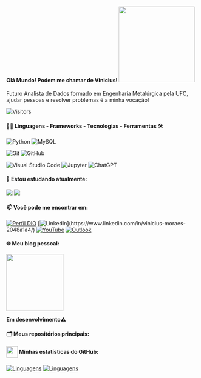 #### Olá Mundo! Podem me chamar de Vinicius! <img src="https://media.giphy.com/media/1XCcD9VLQZ2Io/giphy.gif"  width="200" style="horizontal-align: upper;">

Futuro Analista de Dados formado em Engenharia Metalúrgica pela UFC, ajudar pessoas e resolver problemas é a minha vocação!

![Visitors](https://api.visitorbadge.io/api/visitors?path=https%3A%2F%2Fgithub.com%2FViniciusMO1%2Fdio-lab-open-source&label=Visitantes%20%5Co%2F&countColor=%23263759)

#### 👨‍💻 Linguagens - Frameworks - Tecnologias - Ferramentas  🛠

![Python](https://img.shields.io/badge/Python-%23934B8E?style=flat-square&labelColor=%23414141&logo=Python&logoColor=white)
![MySQL](https://img.shields.io/badge/MySQL-%23EFD81D?style=flat-square&labelColor=%23414141&logo=MySQL&logoColor=white)

![Git](https://img.shields.io/badge/Git-%23DB2A20.svg?style=flat-square&labelColor=%23414141&logo=Git&logoColor=white)
![GitHub](https://img.shields.io/badge/GitHub-%23316192.svg?style=flat-square&labelColor=%23414141&logo=GitHub&logoColor=white)</div>

![Visual Studio Code](https://img.shields.io/badge/Visual%20Studio%20Code-%232D9EEA?style=flat-square&labelColor=%23414141&logo=visual-studio-code&logoColor=white)
![Jupyter](https://img.shields.io/badge/Jupyter-%23934B8E?style=flat-square&labelColor=%23414141&logo=Jupyter&logoColor=white)
![ChatGPT](https://img.shields.io/badge/ChatGPT-%231A9A7A?style=flat-square&labelColor=%23414141&logo=openai&logoColor=white)</div></div>

#### 🌱 Estou estudando atualmente:
<div>
<img src="https://img.shields.io/badge/AI-%232F74C0?style=flat-square&labelColor=%23414141&logo=AI&logoColor=white" />
<img src="https://img.shields.io/badge/Excel-%2300A86B?style=flat-square&labelColor=%23414141&logo=Excel&logoColor=white" />
</div>

#### 📫 Você pode me encontrar em:

[![Perfil DIO](https://img.shields.io/badge/-Meu%20Perfil%20na%20DIO-30A3DC?style=for-the-badge)]([https://www.dio.me/users/viniciusengmetal](https://dio.me/users/viniciusengmetal))
[![LinkedIn](https://img.shields.io/badge/-LinkedIn-%230A66C2?style=flat-square&labelColor=%230A66C2&logo=linkedin&logoColor=black&link=[(https://www.linkedin.com/in/vinicius-moraes-2048a1a4/))](https://www.linkedin.com/in/vinicius-moraes-2048a1a4/)
[![YouTube](https://img.shields.io/badge/YouTube-%23FF0000.svg?style=flat-square&logo=YouTube&logoColor=black&link=https://www.youtube.com/)](https://www.youtube.com/)</div>
[![Outlook](https://img.shields.io/badge/viniciusengmetal@outlook.com-%230078D4.svg?style=flat-square&logo=microsoftoutlook&logoColor=black&link=viniciusengmetal@outlook.com)](viniciusengmetal@outlook.com)

#### 🌐 Meu blog pessoal:
<div >
	<a href="https://github.com/ViniciusMO1">
  	<img align="center" src="https://www.numerama.com/wp-content/uploads/2014/10/github-675.jpg" width="150" />
  	</a>
</div>
	<p><strong>Em desenvolvimento</strong>⚠️</p>

#### 🗂️ Meus repositórios principais:


#### <img src="https://github.githubassets.com/images/modules/logos_page/GitHub-Mark.png" width="30" style="vertical-align: middle;"> Minhas estatísticas do GitHub: 
[![Linguagens](https://github-readme-stats.vercel.app/api?username=ViniciusMO1&show_icons=true&locale=pt-BR&&theme=dark)](https://github.com/ViniciusMO1?tab=repositories)
[![Linguagens](https://github-readme-stats.vercel.app/api/top-langs/?username=ViniciusMO1&layout=compact&locale=pt-BR&&theme=dark)](https://github.com/ViniciusMO1?tab=repositories)

#
